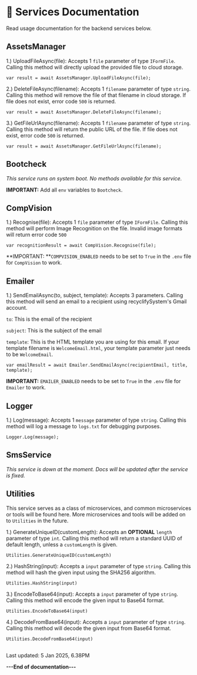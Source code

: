 # 📄 Services Documentation
Read usage documentation for the backend services below.

## AssetsManager
1.) UploadFileAsync(file): Accepts 1 `file` parameter of type `IFormFile`. Calling this method will directly upload the provided file to cloud storage.

`var result = await AssetsManager.UploadFileAsync(file);`

2.) DeleteFileAsync(filename): Accepts 1 `filename` parameter of type `string`. Calling this method will remove the file of that filename in cloud storage. If file does not exist, error code `500` is returned.

`var result = await AssetsManager.DeleteFileAsync(filename);`

3.) GetFileUrlAsync(filename): Accepts 1 `filename` parameter of type `string`. Calling this method will return the public URL of the file. If file does not exist, error code `500` is returned.

`var result = await AssetsManager.GetFileUrlAsync(filename);`

## Bootcheck
_This service runs on system boot. No methods available for this service._

**IMPORTANT:** Add all `env` variables to `Bootcheck`.

## CompVision
1.) Recognise(file): Accepts 1 `file` parameter of type `IFormFile`. Calling this method will perform Image Recognition on the file. Invalid image formats will return error code `500`

`var recognitionResult = await CompVision.Recognise(file);`

**IMPORTANT: **`COMPVISION_ENABLED` needs to be set to `True` in the `.env` file for `CompVision` to work.

## Emailer
1.) SendEmailAsync(to, subject, template): Accepts 3 parameters. Calling this method will send an email to a recipient using recyclifySystem's Gmail account.

`to`: This is the email of the recipient

`subject`: This is the subject of the email

`template`: This is the HTML template you are using for this email. If your template filename is `WelcomeEmail.html`, your template parameter just needs to be `WelcomeEmail`.

`var emailResult = await Emailer.SendEmailAsync(recipientEmail, title, template);`

**IMPORTANT:** `EMAILER_ENABLED` needs to be set to `True` in the `.env` file for `Emailer` to work.

## Logger
1.) Log(message): Accepts 1 `message` parameter of type `string`. Calling this method will log a message to `logs.txt` for debugging purposes.

`Logger.Log(message);`

## SmsService
_This service is down at the moment. Docs will be updated after the service is fixed._

## Utilities
This service serves as a class of microservices, and common microservices or tools will be found here. More microservices and tools will be added on to `Utilities` in the future.

1.) GenerateUniqueID(customLength): Accepts an **OPTIONAL** `length` parameter of type `int`. Calling this method will return a standard UUID of default length, unless a `customLength` is given.

`Utilities.GenerateUniqueID(customLength)`

2.) HashString(input): Accepts a `input` parameter of type `string`. Calling this method will hash the given input using the SHA256 algorithm.

`Utilities.HashString(input)`

3.) EncodeToBase64(input): Accepts a `input` parameter of type `string`. Calling this method will encode the given input to Base64 format.

`Utilities.EncodeToBase64(input)`

4.) DecodeFromBase64(input): Accepts a `input` parameter of type `string`. Calling this method will decode the given input from Base64 format.

`Utilities.DecodeFromBase64(input)`

##

Last updated: 5 Jan 2025, 6.38PM

**---End of documentation---**

